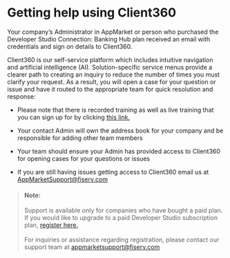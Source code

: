 # Getting help using Client360

Your company’s Administrator in AppMarket or person who purchased the Developer Studio Connection: Banking Hub plan received an email with credentials and sign on details to Client360. 

Client360 is our self-service platform which includes intuitive navigation and artificial intelligence (AI). Solution-specific service menus provide a clearer path to creating an inquiry to reduce the number of times you must clarify your request. As a result, you will open a case for your question or issue and have it routed to the appropriate team for quick resolution and response:

* Please note that there is recorded training as well as live training that you can sign up for by clicking <a href="https://virtualtrainer.fiservapps.com/TrainGuides/Client360/Content/client/gs-training.htm?tocpath=Get%20started%7C_____1" >this link.</a> 


* Your contact Admin will own the address book for your company and be responsible for adding other team members

* Your team should ensure your Admin has provided access to Client360 for opening cases for your questions or issues

* If you are still having issues getting access to Client360 email us at AppMarketSupport@fiserv.com


> #### Note: 
>
> Support is available only for companies who have bought a paid plan. If you would like to upgrade to a paid Developer Studio subscription plan, <a href="https://appmarket.fiservapps.com/company/account/create/" >register here.</a> <br> <br> For inquiries or assistance regarding registration, please contact our support team at [appmarketsupport@fiserv.com](mailto:appmarketsupport@fiserv.com) 
